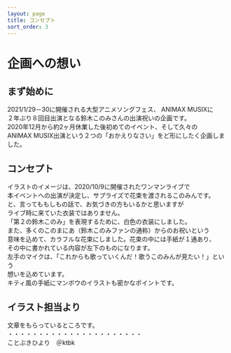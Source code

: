 ```yaml
---
layout: page
title: コンセプト
sort_order: 3
---
```

# 企画への想い

## まず始めに

2021/1/29－30に開催される大型アニメソングフェス、 ANIMAX MUSIXに  
２年ぶり８回目出演となる鈴木このみさんの出演祝いの企画です。  
2020年12月から約2ヶ月休業した後初めてのイベント、そして久々の  
ANIMAX MUSIX出演という２つの「おかえりなさい」をど形にしたく企画しました。

## コンセプト

イラストのイメージは、2020/10/9に開催されたワンマンライブで  
本イベントへの出演が決定し、サプライズで花束を渡されるこのみんです。  
と、言ってももしもの話で、お気づきの方もいるかと思いますが  
ライブ時に来ていた衣装ではありません。  
「第２の鈴木このみ」を表現するために、白色の衣装にしました。  
また、多くのこのまにあ（鈴木このみファンの通称）からのお祝いという  
意味を込めて、カラフルな花束にしました。花束の中には手紙が１通あり、  
その中に書かれている内容が左下のものになります。  
左手のマイクは、「これからも歌っていくんだ！歌うこのみんが見たい！」という  
想いを込めています。  
キティ風の手紙にマンボウのイラストも密かなポイントです。

## イラスト担当より
文章をもらっているところです。  
・・・・・・・・・・・・・・・・・・・・・・  
ことぶきひより　＠ktbk

